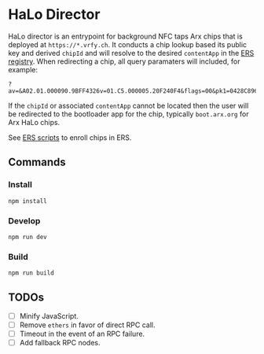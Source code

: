 # HaLo Director

HaLo director is an entrypoint for background NFC taps Arx chips that is deployed at `https://*.vrfy.ch`. It conducts a chip lookup based its public key and derived `chipId` and will resolve to the desired `contentApp` in the [ERS registry](https://github.com/arx-research/ers-contracts). When redirecting a chip, all query paramaters will included, for example:

```
?av=&A02.01.000090.9BFF4326v=01.C5.000005.20F240F4&flags=00&pk1=0428C896E83F6B51C838ADD8C537BD1F2CD45AB152B75436C2BCFBFEAE2905C09D8F03F3071E609CFCE6B3A5E1397484B5EFE2F054C1093F05825999442E8688FE&pk2=040523464ACA95D50C5945A40FF62F36E2227A9123AFBED627ED3E11207B593C24FFC78E17B28039F30E572B90C4496AB42AA12755092270FEBCCA2BA7DF0139FF&latch2=0101010101010101010101010101010101010101010101010101010101010101&rnd=000000507A27899EC02BF491F5B469D48CC45BE4C045E206903E3865BA96D382&rndsig=304502202FB534B05B6B36B5DCB73D180BF3BC001F1EC06D8B9DC7DAC3036C910B2A5BFF022100C89E36BA52647F3AC89175A6D3D7436F550FB02977DF89E4D0DDA27F11FAC66E04&cmd=0101&res=304402201A2093A9440620536C0F929B608D775948397BB6EAB0605A685B8130C7A407AC02202326F45A3F8566B5F1D3D083E80B76C5A1AA0A9036E3772197D92F60994B80B4
```

If the `chipId` or associated `contentApp` cannot be located then the user will be redirected to the bootloader app for the chip, typically `boot.arx.org` for Arx HaLo chips.

See [ERS scripts](https://github.com/arx-research/ers-scripts) to enroll chips in ERS.

## Commands

### Install

```
npm install
```

### Develop

```
npm run dev
```

### Build

```
npm run build
```

## TODOs

- [ ] Minify JavaScript.
- [ ] Remove `ethers` in favor of direct RPC call.
- [ ] Timeout in the event of an RPC failure.
- [ ] Add fallback RPC nodes.